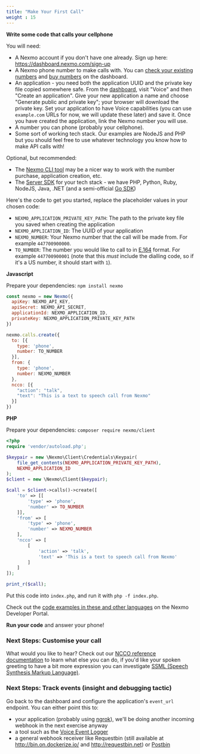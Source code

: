 ```yaml
---
title: "Make Your First Call"
weight : 15
---
```


**Write some code that calls your cellphone**

You will need:

* A Nexmo account if you don't have one already. Sign up here: <https://dashboard.nexmo.com/sign-up>
* A Nexmo phone number to make calls with. You can [check your existing numbers](https://dashboard.nexmo.com/your-numbers) and [buy numbers](https://dashboard.nexmo.com/buy-numbers) on the dashboard.
* An application - you need both the application UUID and the private key file copied somewhere safe. From the [dashboard](https://dashboard.nexmo.com), visit "Voice" and then "Create an application". Give your new application a name and choose "Generate public and private key"; your browser will download the private key. Set your application to have Voice capabilities (you can use `example.com` URLs for now, we will update these later) and save it. Once you have created the application, link the Nexmo number you will use.
* A number you can phone (probably your cellphone).
* Some sort of working tech stack. Our examples are NodeJS and PHP but you should feel free to use whatever technology you know how to make API calls with!

Optional, but recommended:

* The [Nexmo CLI tool](https://developer.nexmo.com/tools) may be a nicer way to work with the number purchase, application creation, etc.
* The [Server SDK](https://developer.nexmo.com/tools) for your tech stack - we have PHP, Python, Ruby, NodeJS, Java, .NET (and a semi-official [Go SDK](https://github.com/nexmo-community/nexmo-go))

Here's the code to get you started, replace the placeholder values in your chosen code:

 * `NEXMO_APPLICATION_PRIVATE_KEY_PATH`: The path to the private key file you saved when creating the application
 * `NEXMO_APPLICATION_ID`: The UUID of your application
 * `NEXMO_NUMBER`: Your Nexmo number that the call will be made from. For example `447700900000`.
 * `TO_NUMBER`: The number you would like to call to in [E.164](https://en.wikipedia.org/wiki/E.164) format. For example `447700900001` (note that this _must_ include the dialling code, so if it's a US number, it should start with `1`).

**Javascript**

Prepare your dependencies: `npm install nexmo`

```js
const nexmo = new Nexmo({
  apiKey: NEXMO_API_KEY,
  apiSecret: NEXMO_API_SECRET,
  applicationId: NEXMO_APPLICATION_ID,
  privateKey: NEXMO_APPLICATION_PRIVATE_KEY_PATH
})

nexmo.calls.create({
  to: [{
    type: 'phone',
    number: TO_NUMBER
  }],
  from: {
    type: 'phone',
    number: NEXMO_NUMBER
  },
  ncco: [{
    "action": "talk",
    "text": "This is a text to speech call from Nexmo"
  }]
})
```

**PHP**

Prepare your dependencies: `composer require nexmo/client`

```php
<?php
require 'vendor/autoload.php';

$keypair = new \Nexmo\Client\Credentials\Keypair(
    file_get_contents(NEXMO_APPLICATION_PRIVATE_KEY_PATH),
    NEXMO_APPLICATION_ID
);
$client = new \Nexmo\Client($keypair);

$call = $client->calls()->create([
    'to' => [[
        'type' => 'phone',
        'number' => TO_NUMBER
    ]],
    'from' => [
        'type' => 'phone',
        'number' => NEXMO_NUMBER
    ],
    'ncco' => [
        [
            'action' => 'talk',
            'text' => 'This is a text to speech call from Nexmo'
        ]
    ]
]);

print_r($call);
```

Put this code into `index.php`, and run it with `php -f index.php`.

Check out the [code examples in these and other languages](https://developer.nexmo.com/voice/voice-api/code-snippets/make-an-outbound-call) on the Nexmo Developer Portal.

**Run your code** and answer your phone!

### Next Steps: Customise your call

What would you like to hear? Check out our [NCCO reference documentation](https://developer.nexmo.com/voice/voice-api/ncco-reference) to learn what else you can do, if you'd like your spoken greeting to have a bit more expression you can investigate [SSML (Speech Synthesis Markup Language)](https://developer.nexmo.com/voice/voice-api/guides/customizing-tts).

### Next Steps: Track events (insight and debugging tactic)

Go back to the dashboard and configure the application's `event_url` endpoint. You can either point this to:

* your application (probably using [ngrok](https://ngrok.com)), we'll be doing another incoming webhook in the next exercise anyway
* a tool such as the [Voice Event Logger](https://github.com/Nexmo/voice-event-logger)
* a general webhook receiver like Requestbin (still available at <http://bin.on.dockerize.io/> and <http://requestbin.net>) or [Postbin](https://postb.in/)

